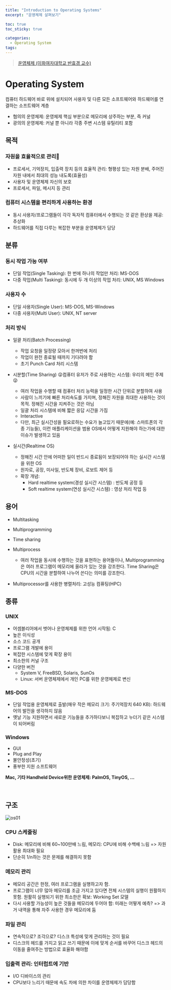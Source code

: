 ```yaml
---
title: "Introduction to Operating Systems"
excerpt: "운영체제 살펴보기"

toc: true
toc_sticky: true

categories:
  - Operating System
tags:
---
```


> [운영체제 (이화여자대학교 반효경 교수)](http://www.kocw.net/home/cview.do?cid=3646706b4347ef09)

# Operating System
컴퓨터 하드웨어 바로 위에 설치되어 사용자 및 다른 모든 소프트웨어와 하드웨어를 연결하는 소프트웨어 계층

- 협의의 운영체제: 운영체제 핵심 부분으로 메모리에 상주하는 부분, 즉 커널
- 광의의 운영체제: 커널 뿐 아니라 각종 주변 시스템 유틸리티 포함


## 목적
### 자원을 효율적으로 관리🌟

- 프로세서, 기억장치, 입출력 장치 등의 효율적 관리: 형평성 있는 자원 분배, 주어진 자원 내에서 최대의 성능 내도록(효율성)
- 사용자 및 운영체제 자신의 보호
- 프로세서, 파일, 메시지 등 관리

### 컴퓨터 시스템을 편리하게 사용하는 환경

- 동시 사용자/프로그램들이 각각 독자적 컴퓨터에서 수행되는 것 같은 환상을 제공: 추상화
- 하드웨어를 직접 다루는 복잡한 부분을 운영체제가 담당

## 분류
### 동시 작업 가능 여부

- 단일 작업(Single Tasking): 한 번에 하나의 작업만 처리: MS-DOS
- 다중 작업(Multi Tasking): 동시에 두 개 이상의 작업 처리: UNIX, MS Windows

### 사용자 수

- 단일 사용자(Single User): MS-DOS, MS-Windows
- 다중 사용자(Multi User): UNIX, NT server

### 처리 방식

- 일괄 처리(Batch Processing)
    - 작업 요청을 일정량 모아서 한꺼번에 처리
    - 작업이 완전 종료될 때까지 기다려야 함
    - 초기 Punch Card 처리 시스템
- 시분할(Time Sharing) 😜컴퓨터 유저가 주로 사용하는 시스템: 우리의 메인 주제😜

    - 여러 작업을 수행할 때 컴퓨터 처리 능력을 일정한 시간 단위로 분할하여 사용
    - 사람이 느끼기에 빠른 처리속도를 가지며, 정해진 자원을 최대한 사용하는 것이 목적. 정해진 시간을 지켜주는 것은 아님
    - 일괄 처리 시스템에 비해 짧은 응답 시간을 가짐
    - Interactive    
    - 다만, 최근 실시간성을 필요로하는 수요가 늘고있기 때문에(예: 스마트폰의 각종 기능들), 이런 애플리케이션을 범용 OS에서 어떻게 지원해야 하는가에 대한 이슈가 발생하고 있음
- 실시간(Realtime OS)
    
    - 정해진 시간 안에 어떠한 일이 반드시 종료됨이 보장되어야 하는 실시간 시스템을 위한 OS
    - 원자로, 공장, 미사일, 반도체 장비, 로보트 제어 등
    - 확장 개념:
        - Hard realtime system(경성 실시간 시스템) : 반도체 공정 등
        - Soft realtime system(연성 실시간 시스템) : 영상 처리 작업 등

## 용어

- Multitasking

- Multiprogramming

- Time sharing

- Multiprocess

    - 여러 작업을 동시에 수행하는 것을 표현하는 용어들이나, Multiprogramming은 여러 프로그램이 메모리에 올라가 있는 것을 강조한다. Time Sharing은 CPU의 시간을 분할하여 나누어 쓴다는 의미를 강조한다.

* Multiprocessor를 사용한 병렬처리: 고성능 컴퓨팅(HPC)

## 종류
### UNIX

- 어셈블리어에서 벗어나 운영체제를 위한 언어 시작됨: C
- 높은 이식성
- 소스 코드 공개
- 프로그램 개발에 용이
- 복잡한 시스템에 맞게 확장 용이
- 최소한의 커널 구조
- 다양한 버전
    - System V, FreeBSD, Solaris, SunOs
    - Linux: 서버 운영체제에서 개인 PC를 위한 운영체제로 변신

### MS-DOS

- 단일 작업용 운영체제로 출발(매우 작은 메모리 크기: 주기억장치 640 KB): 하드웨어의 발전을 생각하지 않음
- 옛날 기능 지원하면서 새로운 기능들을 추가하다보니 복잡하고 누더기 같은 시스템이 되어버림

### Windows

- GUI
- Plug and Play
- 불안정성(초기)
- 풍부한 지원 소프트웨어

**Mac, 기타 Handheld Device위한 운영체제: PalmOS, TinyOS, ...**

<br>

## 구조
![os01](https://onedrive.live.com/embed?resid=C4F97B3B64AE3E7A%216628&authkey=%21AMCuXqqDOOhdV7Y&width=534&height=349)
### CPU 스케줄링

- Disk: 메모리에 비해 60~100만배 느림, 메모리: CPU에 비해 수백배 느림 => 자원 활용 최대화 필요
- 단순히 1/n하는 것은 문제를 해결하지 못함

### 메모리 관리

- 메모리 공간은 한정, 여러 프로그램을 실행하고자 함.
- 프로그램이 너무 많아 메모리를 조금 가지고 있다면 전체 시스템의 실행이 원활하지 못함. 원활히 실행되기 위한 최소한은 확보: Working Set 모델
- 다시 사용할 가능성이 높은 것들을 메모리에 두어야 함: 미래는 어떻게 예측? => 과거 내역을 통해 자주 사용한 경우 메모리에 둠

### 파일 관리

- 연속적으로? 조각으로? 디스크 특성에 맞게 관리하는 것이 필요
- 디스크의 헤드를 가지고 읽고 쓰기 때문에 이에 맞게 순서를 바꾸어 디스크 헤드의 이동을 줄여주는 방법으로 효율화 해야함

### 입출력 관리: 인터럽트에 기반

- I/O 디바이스의 관리
- CPU보다 느리기 때문에 속도 차에 의한 차이를 운영체제가 담당함


